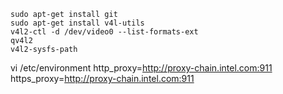     sudo apt-get install git
    sudo apt-get install v4l-utils
    v4l2-ctl -d /dev/video0 --list-formats-ext
    qv4l2
    v4l2-sysfs-path

   vi /etc/environment
   http_proxy=http://proxy-chain.intel.com:911
   https_proxy=http://proxy-chain.intel.com:911


